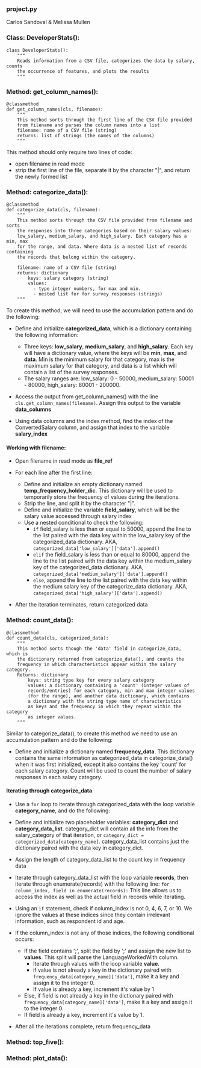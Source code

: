 ### project.py
Carlos Sandoval & Melissa Mullen

### Class: DeveloperStats():
```
class DeveloperStats():
    """
    Reads information from a CSV file, categorizes the data by salary, counts
    the occurrence of features, and plots the results
    """
```

### Method: get_column_names():
```
@classmethod
def get_column_names(cls, filename):
    """
    This method sorts through the first line of the CSV file provided
    from filename and parses the column names into a list
    filename: name of a CSV file (string)
    returns: list of strings (the names of the columns)
    """
```
This method should only require two lines of code:
* open filename in read mode
* strip the first line of the file, separate it by the character "|", and return the newly formed list

### Method: categorize_data():
```
@classmethod
def categorize_data(cls, filename):
    """
    This method sorts through the CSV file provided from filename and sorts
    the responses into three categories based on their salary values:
    low_salary, medium_salary, and high_salary. Each category has a min, max
    for the range, and data. Where data is a nested list of records containing
    the records that belong within the category.

    filename: name of a CSV file (string)
    returns: dictionary
        keys: salary category (string)
        values:
          - type integer numbers, for max and min.
          - nested list for for survey responses (strings)
    """
```
To create this method, we will need to use the accumulation pattern and do the following:

* Define and initialize **categorized_data**, which is a dictionary containing the following information:
    * Three keys: **low_salary**, **medium_salary**, and **high_salary**. Each key will have a dictionary value, where the keys will be **min**, **max**, and **data**. Min is the minimum salary for that category, max is the maximum salary for that category, and data is a list which will contain a list of the survey responses.
    * The salary ranges are: low_salary: 0 - 50000, medium_salary: 50001 - 80000, high_salary: 80001 - 200000.
* Access the output from get_column_names() with the line `cls.get_column_names(filename)`. Assign this output to the variable **data_columns**

* Using data columns and the index method, find the index of the ConvertedSalary column, and assign that index to the variable **salary_index**

#### Working with filename:
* Open filename in read mode as **file_ref**
* For each line after the first line:

    * Define and initialize an empty dictionary named **temp_frequency_holder_dic**. This dictionary will be used to temporarily store the frequency of values during the iterations.
    * Strip the line, and split it by the character "|".
    * Define and initialize the variable **field_salary**, which will be the salary value accessed through salary index
    * Use a nested conditional to check the following:
        * `if` field_salary is less than or equal to 50000, append the line to the list paired with the data key within the low_salary key of the categorized_data dictionary. AKA, `categorized_data['low_salary']['data'].append()`
        * `elif` the field_salary is less than or equal to 80000, append the line to the list paired with the data key within the medium_salary key of the categorized_data dictionary. AKA, `categorized_data['medium_salary']['data'].append()`
        * `else`, append the line to the list paired with the data key within the medium salary key of the categorize_data dictionary. AKA,    
        `categorized_data['high_salary']['data'].append()`
* After the iteration terminates, return categorized data


### Method: count_data():  
```
@classmethod
def count_data(cls, categorized_data):
    """
    This method sorts though the 'data' field in categorize_data, which is
    the dictionary returned from categorize_data(), and counts the
    frequency in which characteristics appear within the salary category.
    Returns: dictionary
        keys: string type key for every salary category
        values: a dictionary containing a 'count' (integer values of
        records/entries) for each category, min and max integer values
        (for the range), and another data dictionary, which contains
        a dictionary with the string type name of characteristics
        as keys and the frequency in which they repeat within the category
        as integer values.
    """
```
Similar to categorize_data(), to create this method we need to use an accumulation pattern and do the following:

* Define and initialize a dictionary named **frequency_data**. This dictionary contains the same information as categorized_data in categorize_data() when it was first initialized, except it also contains the key 'count' for each salary category. Count will be used to count the number of salary responses in each salary category.

#### Iterating through categorize_data
* Use a `for` loop to iterate through categorized_data with the loop variable **category_name**, and do the following:

* Define and initialize two placeholder variables: **category_dict** and **category_data_list**. category_dict will contain all the info from the salary_category of that iteration, or `category_dict = categorized_data[category_name]`. category_data_list contains just the dictionary paired with the data key in category_dict.
* Assign the length of category_data_list to the count key in frequency data
* Iterate through category_data_list with the loop variable **records**, then iterate through enumerate(records) with the following line: `for column_index, field in enumerate(records):` This line allows us to access the index as well as the actual field in records while iterating.
* Using an `if` statement, check if column_index is not 0, 4, 6, 7, or 10. We ignore the values at these indices since they contain irrelevant information, such as respondent id and age.
* If the column_index is not any of those indices, the following conditional occurs:
    * If the field contains ';', split the field by ';' and assign the new list to **values**. This split will parse the LanguageWorkedWith column.
        * Iterate through values with the loop variable **value**.
        * if value is not already a key in the dictionary paired with `frequency_data[category_name]['data']`, make it a key and assign it to the integer 0.
        * If value is already a key, increment it's value by 1
    * Else, if field is not already a key in the dictionary paired with `frequency_data[category_name]['data']`, make it a key and assign it to the integer 0.
    * If field is already a key, increment it's value by 1.

* After all the iterations complete, return frequency_data

### Method: top_five():

### Method: plot_data():
